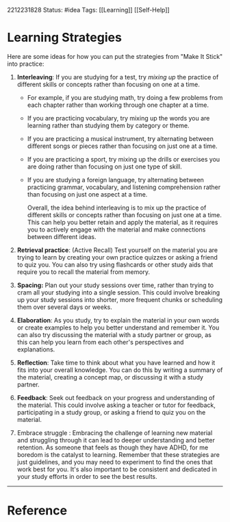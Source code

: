 2212231828
	Status: #idea 
		Tags: [[Learning]] [[Self-Help]]

# Learning Strategies

Here are some ideas for how you can put the strategies from "Make It Stick" into practice:

1.  **Interleaving**: If you are studying for a test, try *mixing up* the practice of different skills or concepts rather than focusing on one at a time. 
	- For example, if you are studying math, try doing a few problems from each chapter rather than working through one chapter at a time.
	- If you are practicing vocabulary, try mixing up the words you are learning rather than studying them by category or theme.
    
	-  If you are practicing a musical instrument, try alternating between different songs or pieces rather than focusing on just one at a time.
    
	-  If you are practicing a sport, try mixing up the drills or exercises you are doing rather than focusing on just one type of skill.
    
	-  If you are studying a foreign language, try alternating between practicing grammar, vocabulary, and listening comprehension rather than focusing on just one aspect at a time.
    
		Overall, the idea behind interleaving is to mix up the practice of different skills or concepts rather than focusing on just one at a time. This can help you better retain and apply the material, as it requires you to actively engage with the material and make connections between different ideas.
    
2.  **Retrieval practice**: (Active Recall) Test yourself on the material you are trying to learn by creating your own practice quizzes or asking a friend to quiz you. You can also try using flashcards or other study aids that require you to recall the material from memory.
    
3.  **Spacing:** Plan out your study sessions over time, rather than trying to cram all your studying into a single session. This could involve breaking up your study sessions into shorter, more frequent chunks or scheduling them over several days or weeks.
    
4.  **Elaboration**: As you study, try to explain the material in your own words or create examples to help you better understand and remember it. You can also try discussing the material with a study partner or group, as this can help you learn from each other's perspectives and explanations.
    
5.  **Reflection**: Take time to think about what you have learned and how it fits into your overall knowledge. You can do this by writing a summary of the material, creating a concept map, or discussing it with a study partner.
    
6.  **Feedback**: Seek out feedback on your progress and understanding of the material. This could involve asking a teacher or tutor for feedback, participating in a study group, or asking a friend to quiz you on the material.
    
7. Embrace struggle : Embracing the challenge of learning new material and struggling through it can lead to deeper understanding and better retention.
	As someone that feels as though they have ADHD, for me boredom is the catalyst to learning.
Remember that these strategies are just guidelines, and you may need to experiment to find the ones that work best for you. It's also important to be consistent and dedicated in your study efforts in order to see the best results.

---
# Reference